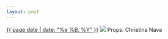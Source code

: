 ```yaml
---
layout: post
---
```


<p>
  <time><a href="/448">{{ page.date | date: "%e %B, %Y" }}</a></time>
  <a href="/448"><img src="{{ site.assets_url }}/448.jpg"/></a>
  <span>Props: Christina Nava</span>
</p>
